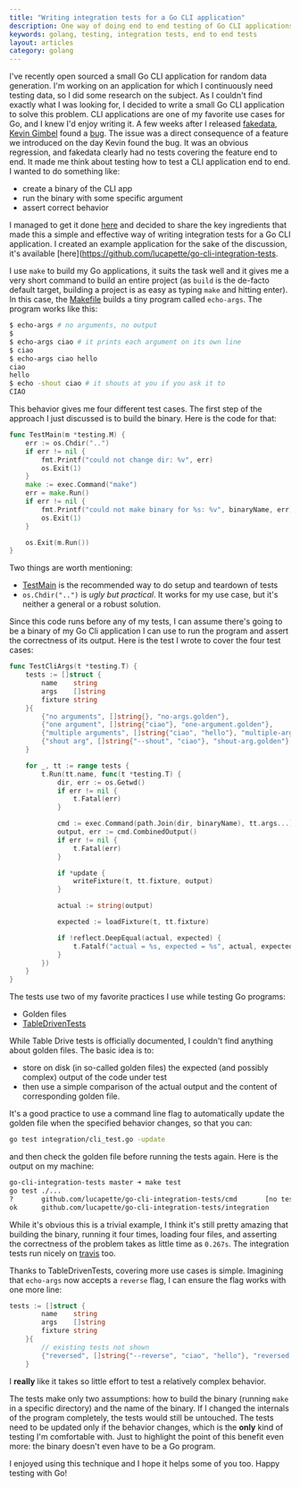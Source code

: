 ```yaml
---
title: "Writing integration tests for a Go CLI application"
description: One way of doing end to end testing of Go CLI applications
keywords: golang, testing, integration tests, end to end tests
layout: articles
category: golang
---
```


I've recently open sourced a small Go CLI application for random data
generation. I'm working on an application for which I continuously need
testing data, so I did some research on the subject. As I couldn't find
exactly what I was looking for, I decided to write a small Go CLI application
to solve this problem. CLI applications are one of my favorite use cases for
Go, and I knew I'd enjoy writing it. A few weeks after I released
[fakedata](https://github.com/lucapette/fakedata), [Kevin
Gimbel](https://twitter.com/\_kevinatari) found a
[bug](https://github.com/lucapette/fakedata/issues/12). The issue was a direct
consequence of a feature we introduced on the day Kevin found the bug. It was
an obvious regression, and fakedata clearly had no tests covering the feature
end to end. It made me think about testing how to test a CLI application end
to end.  I wanted to do something like:

- create a binary of the CLI app
- run the binary with some specific argument
- assert correct behavior

I managed to get it done [here](https://github.com/lucapette/fakedata/pull/14)
and decided to share the key ingredients that made this a simple and effective
way of writing integration tests for a Go CLI application. I created an example
application for the sake of the discussion, it's available
[here](https://github.com/lucapette/go-cli-integration-tests.

I use `make` to build my Go applications, it suits the task well and it gives me
a very short command to build an entire project (as `build` is the de-facto
default target, building a project is as easy as typing `make` and hitting
enter). In this case, the
[Makefile](https://github.com/lucapette/go-cli-integration-tests/blob/master/Makefile)
builds a tiny program called `echo-args`. The program works like this:

```sh
$ echo-args # no arguments, no output
$
$ echo-args ciao # it prints each argument on its own line
$ ciao
$ echo-args ciao hello
ciao
hello
$ echo -shout ciao # it shouts at you if you ask it to
CIAO
```

This behavior gives me four different test cases. The first step of the approach
I just discussed is to build the binary. Here is the code for that:

```go
func TestMain(m *testing.M) {
	err := os.Chdir("..")
	if err != nil {
		fmt.Printf("could not change dir: %v", err)
		os.Exit(1)
	}
	make := exec.Command("make")
	err = make.Run()
	if err != nil {
		fmt.Printf("could not make binary for %s: %v", binaryName, err)
		os.Exit(1)
	}

	os.Exit(m.Run())
}
```

Two things are worth mentioning:

- [TestMain](https://golang.org/pkg/testing/#hdr-Main) is the recommended way to
  do setup and teardown of tests
- `os.Chdir("..")` is _ugly but practical_. It works for my use case, but it's
  neither a general or a robust solution.

Since this code runs before any of my tests, I can assume there's going to be a
binary of my Go Cli application I can use to run the program and assert the
correctness of its output. Here is the test I wrote to cover the four test
cases:

```go
func TestCliArgs(t *testing.T) {
	tests := []struct {
		name    string
		args    []string
		fixture string
	}{
		{"no arguments", []string{}, "no-args.golden"},
		{"one argument", []string{"ciao"}, "one-argument.golden"},
		{"multiple arguments", []string{"ciao", "hello"}, "multiple-arguments.golden"},
		{"shout arg", []string{"--shout", "ciao"}, "shout-arg.golden"},
	}

	for _, tt := range tests {
		t.Run(tt.name, func(t *testing.T) {
			dir, err := os.Getwd()
			if err != nil {
				t.Fatal(err)
			}

			cmd := exec.Command(path.Join(dir, binaryName), tt.args...)
			output, err := cmd.CombinedOutput()
			if err != nil {
				t.Fatal(err)
			}

			if *update {
				writeFixture(t, tt.fixture, output)
			}

			actual := string(output)

			expected := loadFixture(t, tt.fixture)

			if !reflect.DeepEqual(actual, expected) {
				t.Fatalf("actual = %s, expected = %s", actual, expected)
			}
		})
	}
}
```

The tests use two of my favorite practices I use while testing Go programs:

- Golden files
- [TableDrivenTests](https://github.com/golang/go/wiki/TableDrivenTests)

While Table Drive tests is officially documented, I couldn't find anything about
golden files. The basic idea is to:

- store on disk (in so-called golden files) the expected (and possibly complex)
  output of the code under test
- then use a simple comparison of the actual output and the content of
  corresponding golden file.

It's a good practice to use a command line flag to automatically update the
golden file when the specified behavior changes, so that you can:

```sh
go test integration/cli_test.go -update
```

and then check the golden file before running the tests again. Here is the
output on my machine:

```sh
go-cli-integration-tests master ➜ make test
go test ./...
?       github.com/lucapette/go-cli-integration-tests/cmd       [no test files]
ok      github.com/lucapette/go-cli-integration-tests/integration       0.267s
```

While it's obvious this is a trivial example, I think it's still pretty amazing
that building the binary, running it four times, loading four files, and
asserting the correctness of the problem takes as little time as `0.267s`. The
integration tests run nicely on
[travis](https://travis-ci.org/lucapette/go-cli-integration-tests) too.

Thanks to TableDrivenTests, covering more use cases is simple. Imagining that
`echo-args` now accepts a `reverse` flag, I can ensure the flag works with one
more line:

```go
tests := []struct {
		name    string
		args    []string
		fixture string
	}{
        // existing tests not shown
		{"reversed", []string{"--reverse", "ciao", "hello"}, "reversed.golden"},
	}
```

I **really** like it takes so little effort to test a relatively complex
behavior.

The tests make only two assumptions: how to build the binary (running `make` in
a specific directory) and the name of the binary. If I changed the internals of
the program completely, the tests would still be untouched. The tests need to be
updated only if the behavior changes, which is the **only** kind of testing I'm
comfortable with. Just to highlight the point of this benefit even more: the
binary doesn't even have to be a Go program.

I enjoyed using this technique and I hope it helps some of you too. Happy
testing with Go!
